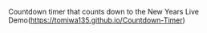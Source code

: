 Countdown timer that counts down to the New Years
Live Demo(https://tomiwa135.github.io/Countdown-Timer)
